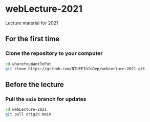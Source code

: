 # webLecture-2021
Lecture material for 2021

## For the first time

### Clone the repository to your computer

```bash
cd whereYouWantToPut
git clone https://github.com/NTUEEInfoDep/webLecture-2021.git
```

## Before the lecture

### Pull the `main` branch for updates

```bash
cd webLecture-2021
git pull origin main
